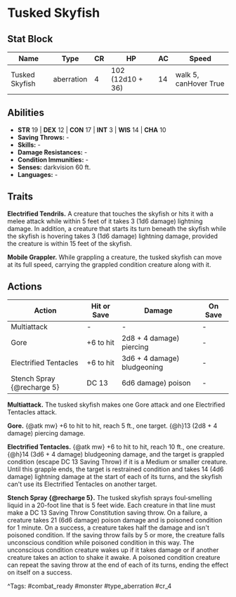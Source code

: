 # Tusked Skyfish

## Stat Block

| Name | Type | CR | HP | AC | Speed |
|------|------|----|----|----|-------|
| Tusked Skyfish | aberration | 4 | 102 (12d10 + 36) | 14 | walk 5, canHover True |

## Abilities

- **STR** 19 | **DEX** 12 | **CON** 17 | **INT** 3 | **WIS** 14 | **CHA** 10
- **Saving Throws:** -  
- **Skills:** -  
- **Damage Resistances:** -  
- **Condition Immunities:** -  
- **Senses:** darkvision 60 ft.  
- **Languages:** -

## Traits

**Electrified Tendrils.** A creature that touches the skyfish or hits it with a melee attack while within 5 feet of it takes 3 (1d6 damage) lightning damage. In addition, a creature that starts its turn beneath the skyfish while the skyfish is hovering takes 3 (1d6 damage) lightning damage, provided the creature is within 15 feet of the skyfish.

**Mobile Grappler.** While grappling a creature, the tusked skyfish can move at its full speed, carrying the grappled condition creature along with it.


## Actions

| Action | Hit or Save | Damage | On Save |
|--------|--------------|--------|----------|
| Multiattack | - | - | - |
| Gore | +6 to hit | 2d8 + 4 damage) piercing | - |
| Electrified Tentacles | +6 to hit | 3d6 + 4 damage) bludgeoning | - |
| Stench Spray {@recharge 5} | DC 13 | 6d6 damage) poison | - |

**Multiattack.** The tusked skyfish makes one Gore attack and one Electrified Tentacles attack.

**Gore.** {@atk mw} +6 to hit to hit, reach 5 ft., one target. {@h}13 (2d8 + 4 damage) piercing damage.

**Electrified Tentacles.** {@atk mw} +6 to hit to hit, reach 10 ft., one creature. {@h}14 (3d6 + 4 damage) bludgeoning damage, and the target is grappled condition (escape DC 13 Saving Throw) if it is a Medium or smaller creature. Until this grapple ends, the target is restrained condition and takes 14 (4d6 damage) lightning damage at the start of each of its turns, and the skyfish can't use its Electrified Tentacles on another target.

**Stench Spray {@recharge 5}.** The tusked skyfish sprays foul‑smelling liquid in a 20-foot line that is 5 feet wide. Each creature in that line must make a DC 13 Saving Throw Constitution saving throw. On a failure, a creature takes 21 (6d6 damage) poison damage and is poisoned condition for 1 minute. On a success, a creature takes half the damage and isn't poisoned condition. If the saving throw fails by 5 or more, the creature falls unconscious condition while poisoned condition in this way. The unconscious condition creature wakes up if it takes damage or if another creature takes an action to shake it awake. A poisoned condition creature can repeat the saving throw at the end of each of its turns, ending the effect on itself on a success.


^Tags: #combat_ready #monster #type_aberration #cr_4